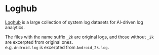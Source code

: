 # Loghub
[Loghub](https://github.com/logpai/loghub) is a large collection of system log datasets for AI-driven log analytics.

The files with the name suffix `_2k` are original logs, and those without `_2k` are excerpted from original ones.  
e.g. `Android.log` is excerpted from `Android_2k.log`.